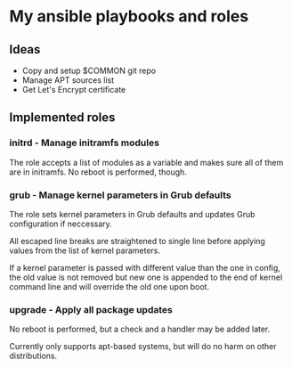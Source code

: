 # My ansible playbooks and roles

## Ideas

- Copy and setup $COMMON git repo
- Manage APT sources list
- Get Let's Encrypt certificate

## Implemented roles
### initrd - Manage initramfs modules
The role accepts a list of modules as a variable and makes sure all of them
are in initramfs. No reboot is performed, though.

### grub - Manage kernel parameters in Grub defaults
The role sets kernel parameters in Grub defaults and updates Grub configuration
if neccessary.

All escaped line breaks are straightened to single line before applying values
from the list of kernel parameters.

If a kernel parameter is passed with different value than the one in config,
the old value is not removed but new one is appended to the end of kernel
command line and will override the old one upon boot.

### upgrade - Apply all package updates
No reboot is performed, but a check and a handler may be added later.

Currently only supports apt-based systems, but will do no harm on other
distributions.
